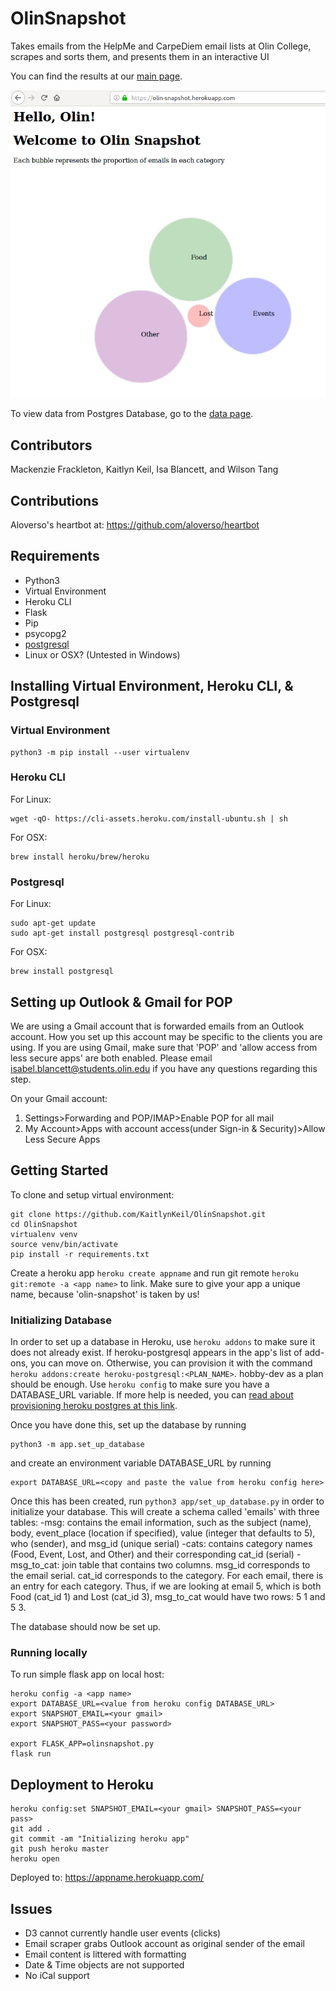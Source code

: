 # OlinSnapshot

Takes emails from the HelpMe and CarpeDiem email lists at Olin College, scrapes and sorts them, and presents them in an interactive UI

You can find the results at our [main page](https://olin-snapshot.herokuapp.com/).

![Home Screen](./docs/app_preview.png)

To view data from Postgres Database, go to the [data page](https://olin-snapshot.herokuapp.com/data).

## Contributors

Mackenzie Frackleton, Kaitlyn Keil, Isa Blancett, and Wilson Tang

## Contributions

Aloverso's heartbot at: https://github.com/aloverso/heartbot

## Requirements

* Python3
* Virtual Environment
* Heroku CLI
* Flask
* Pip
* psycopg2
* [postgresql](https://wiki.postgresql.org/wiki/Detailed_installation_guides)
* Linux or OSX? (Untested in Windows)

## Installing Virtual Environment, Heroku CLI, & Postgresql

### Virtual Environment

```shell
python3 -m pip install --user virtualenv
```

### Heroku CLI

For Linux:

```shell
wget -qO- https://cli-assets.heroku.com/install-ubuntu.sh | sh
```

For OSX:

```shell
brew install heroku/brew/heroku
```

### Postgresql

For Linux:

```shell
sudo apt-get update
sudo apt-get install postgresql postgresql-contrib
```

For OSX:

```shell
brew install postgresql
```

## Setting up Outlook & Gmail for POP

We are using a Gmail account that is forwarded emails from an Outlook account.  How you set up this account may be specific to the clients you are using.  If you are using Gmail, make sure that 'POP' and 'allow access from less secure apps' are both enabled.  Please email isabel.blancett@students.olin.edu if you have any questions regarding this step.

On your Gmail account:

1. Settings>Forwarding and POP/IMAP>Enable POP for all mail
2. My Account>Apps with account access(under Sign-in & Security)>Allow Less Secure Apps

## Getting Started

To clone and setup virtual environment:

```shell
git clone https://github.com/KaitlynKeil/OlinSnapshot.git
cd OlinSnapshot
virtualenv venv
source venv/bin/activate
pip install -r requirements.txt
```

Create a heroku app `heroku create appname` and run git remote `heroku git:remote -a <app name>` to link.  Make sure to give your app a unique name, because 'olin-snapshot' is taken by us!

### Initializing Database

In order to set up a database in Heroku, use `heroku addons` to make sure it does not already exist. If heroku-postgresql appears in the app's list of add-ons, you can move on. Otherwise, you can provision it with the command `heroku addons:create heroku-postgresql:<PLAN_NAME>`. hobby-dev as a plan should be enough. Use `heroku config` to make sure you have a DATABASE_URL variable. If more help is needed, you can [read about provisioning heroku postgres at this link](https://devcenter.heroku.com/articles/heroku-postgresql#provisioning-heroku-postgres).

Once you have done this, set up the database by running

```shell 
python3 -m app.set_up_database
```

and create an environment variable DATABASE_URL by running

```shell
export DATABASE_URL=<copy and paste the value from heroku config here>
```

Once this has been created, run `python3 app/set_up_database.py` in order to initialize your database. This will create a schema called 'emails' with three tables:
-msg: contains the email information, such as the subject (name), body, event_place (location if specified), value (integer that defaults to 5), who (sender), and msg_id (unique serial)
-cats: contains category names (Food, Event, Lost, and Other) and their corresponding cat_id (serial)
-msg_to_cat: join table that contains two columns. msg_id corresponds to the email serial. cat_id corresponds to the category. For each email, there is an entry for each category. Thus, if we are looking at email 5, which is both Food (cat_id 1) and Lost (cat_id 3), msg_to_cat would have two rows: 5 1 and 5 3.

The database should now be set up. 

### Running locally

To run simple flask app on local host:

```shell
heroku config -a <app name>
export DATABASE_URL=<value from heroku config DATABASE_URL>
export SNAPSHOT_EMAIL=<your gmail>
export SNAPSHOT_PASS=<your password>

export FLASK_APP=olinsnapshot.py
flask run
```

## Deployment to Heroku

```shell
heroku config:set SNAPSHOT_EMAIL=<your gmail> SNAPSHOT_PASS=<your pass>
git add .
git commit -am "Initializing heroku app"
git push heroku master
heroku open
```

Deployed to: https://appname.herokuapp.com/

## Issues
- D3 cannot currently handle user events (clicks)
- Email scraper grabs Outlook account as original sender of the email
- Email content is littered with formatting
- Date & Time objects are not supported
- No iCal support
